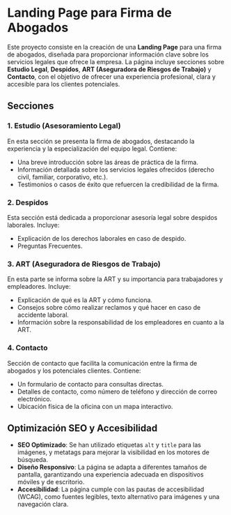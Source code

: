 # Landing Page para Firma de Abogados

Este proyecto consiste en la creación de una **Landing Page** para una firma de abogados, diseñada para proporcionar información clave sobre los servicios legales que ofrece la empresa. La página incluye secciones sobre **Estudio Legal**, **Despidos**, **ART (Aseguradora de Riesgos de Trabajo)** y **Contacto**, con el objetivo de ofrecer una experiencia profesional, clara y accesible para los clientes potenciales.

## Secciones

### 1. **Estudio (Asesoramiento Legal)**

En esta sección se presenta la firma de abogados, destacando la experiencia y la especialización del equipo legal. Contiene:
- Una breve introducción sobre las áreas de práctica de la firma.
- Información detallada sobre los servicios legales ofrecidos (derecho civil, familiar, corporativo, etc.).
- Testimonios o casos de éxito que refuercen la credibilidad de la firma.

### 2. **Despidos**

Esta sección está dedicada a proporcionar asesoría legal sobre despidos laborales. Incluye:
- Explicación de los derechos laborales en caso de despido.
- Preguntas Frecuentes.


### 3. **ART (Aseguradora de Riesgos de Trabajo)**

En esta parte se informa sobre la ART y su importancia para trabajadores y empleadores. Incluye:
- Explicación de qué es la ART y cómo funciona.
- Consejos sobre cómo realizar reclamos y qué hacer en caso de accidente laboral.
- Información sobre la responsabilidad de los empleadores en cuanto a la ART.

### 4. **Contacto**

Sección de contacto que facilita la comunicación entre la firma de abogados y los potenciales clientes. Contiene:
- Un formulario de contacto para consultas directas.
- Detalles de contacto, como número de teléfono y dirección de correo electrónico.
- Ubicación física de la oficina con un mapa interactivo.


## Optimización SEO y Accesibilidad

- **SEO Optimizado**: Se han utilizado etiquetas `alt` y `title` para las imágenes, y metatags para mejorar la visibilidad en los motores de búsqueda.
- **Diseño Responsivo**: La página se adapta a diferentes tamaños de pantalla, garantizando una experiencia adecuada en dispositivos móviles y de escritorio.
- **Accesibilidad**: La página cumple con las pautas de accesibilidad (WCAG), como fuentes legibles, texto alternativo para imágenes y una navegación clara.
